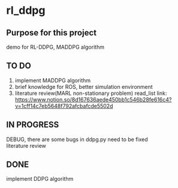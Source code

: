 # rl_ddpg
## Purpose for this project 
demo for RL-DDPG, MADDPG algorithm  
## TO DO  
1. implement MADDPG algorithm   
2. brief knowledge for ROS, better simulation environment   
3. literature review(MARL non-stationary  problem) read_list link:  
https://www.notion.so/8d167636aede450bb1c546b28fe616c4?v=1cff14c7eb5648f792afcbafcde5502d
## IN PROGRESS 
DEBUG, there are some bugs in ddpg.py need to be fixed   
literature review 
## DONE 
implement DDPG algorithm 
